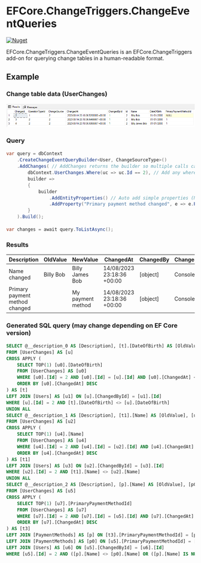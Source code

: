 # EFCore.ChangeTriggers.ChangeEventQueries

[![Nuget](https://img.shields.io/nuget/v/EFCore.ChangeTriggers.ChangeEventQueries)](https://www.nuget.org/packages/EFCore.ChangeTriggers.ChangeEventQueries)

EFCore.ChangeTriggers.ChangeEventQueries is an EFCore.ChangeTriggers add-on for querying change tables in a human-readable format.

## Example

### Change table data (UserChanges)

![Example](https://raw.githubusercontent.com/codemunkie15/EFCore.ChangeTriggers/main/docs/images/Example1.png)

### Query

```C#
var query = dbContext
	.CreateChangeEventQueryBuilder<User, ChangeSourceType>()
	.AddChanges( // AddChanges returns the builder so multiple calls can be chained for different change entities
		dbContext.UserChanges.Where(uc => uc.Id == 2), // Add any where clauses to your query here
		builder =>
		{
			builder
				.AddEntityProperties() // Auto add simple properties (Name, DateOfBirth)
				.AddProperty("Primary payment method changed", e => e.PrimaryPaymentMethod.Name); // Add a custom property for primary payment method that uses the payment method name
		}
	).Build();

var changes = await query.ToListAsync();
```

### Results

| Description                    | OldValue  | NewValue          | ChangedAt                  | ChangedBy | ChangeSource |
| ------------------------------ | --------- | ----------------  | -------------------------- | --------  | ------------ |
| Name changed                   | Billy Bob | Billy James Bob   | 14/08/2023 23:18:36 +00:00 | [object]  | ConsoleApp   |
| Primary payment method changed |           | My payment method | 14/08/2023 23:18:36 +00:00 | [object]  | ConsoleApp   |

### Generated SQL query (may change depending on EF Core version)
```SQL
SELECT @__description_0 AS [Description], [t].[DateOfBirth] AS [OldValue], [u].[DateOfBirth] AS [NewValue], [u].[ChangedAt], [u1].[Id], [u1].[DateOfBirth], [u1].[Name], [u1].[PrimaryPaymentMethodId], [u].[ChangeSource]
FROM [UserChanges] AS [u]
CROSS APPLY (
	SELECT TOP(1) [u0].[DateOfBirth]
	FROM [UserChanges] AS [u0]
	WHERE [u0].[Id] = 2 AND [u0].[Id] = [u].[Id] AND [u0].[ChangedAt] < [u].[ChangedAt]
	ORDER BY [u0].[ChangedAt] DESC
) AS [t]
LEFT JOIN [Users] AS [u1] ON [u].[ChangedById] = [u1].[Id]
WHERE [u].[Id] = 2 AND [t].[DateOfBirth] <> [u].[DateOfBirth]
UNION ALL
SELECT @__description_1 AS [Description], [t1].[Name] AS [OldValue], [u2].[Name] AS [NewValue], [u2].[ChangedAt], [u3].[Id], [u3].[DateOfBirth], [u3].[Name], [u3].[PrimaryPaymentMethodId], [u2].[ChangeSource]
FROM [UserChanges] AS [u2]
CROSS APPLY (
	SELECT TOP(1) [u4].[Name]
	FROM [UserChanges] AS [u4]
	WHERE [u4].[Id] = 2 AND [u4].[Id] = [u2].[Id] AND [u4].[ChangedAt] < [u2].[ChangedAt]
	ORDER BY [u4].[ChangedAt] DESC
) AS [t1]
LEFT JOIN [Users] AS [u3] ON [u2].[ChangedById] = [u3].[Id]
WHERE [u2].[Id] = 2 AND [t1].[Name] <> [u2].[Name]
UNION ALL
SELECT @__description_2 AS [Description], [p].[Name] AS [OldValue], [p0].[Name] AS [NewValue], [u5].[ChangedAt], [u6].[Id], [u6].[DateOfBirth], [u6].[Name], [u6].[PrimaryPaymentMethodId], [u5].[ChangeSource]
FROM [UserChanges] AS [u5]
CROSS APPLY (
	SELECT TOP(1) [u7].[PrimaryPaymentMethodId]
	FROM [UserChanges] AS [u7]
	WHERE [u7].[Id] = 2 AND [u7].[Id] = [u5].[Id] AND [u7].[ChangedAt] < [u5].[ChangedAt]
	ORDER BY [u7].[ChangedAt] DESC
) AS [t3]
LEFT JOIN [PaymentMethods] AS [p] ON [t3].[PrimaryPaymentMethodId] = [p].[Id]
LEFT JOIN [PaymentMethods] AS [p0] ON [u5].[PrimaryPaymentMethodId] = [p0].[Id]
LEFT JOIN [Users] AS [u6] ON [u5].[ChangedById] = [u6].[Id]
WHERE [u5].[Id] = 2 AND ([p].[Name] <> [p0].[Name] OR ([p].[Name] IS NULL) OR ([p0].[Name] IS NULL)) AND (([p].[Name] IS NOT NULL) OR ([p0].[Name] IS NOT NULL))
```